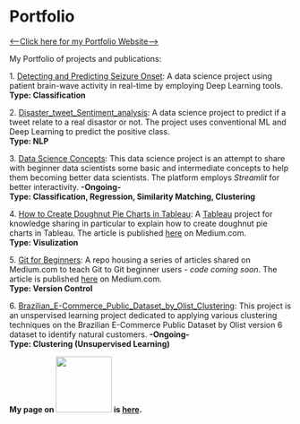 # Portfolio

[<--Click here for my Portfolio Website-->](https://osama-sidahmed.github.io/)

My Portfolio of projects and publications:

1\. [Detecting and Predicting Seizure Onset](https://github.com/osama-sidahmed/capstone):
A data science project using patient brain-wave activity in real-time by employing Deep Learning tools. \
**Type: Classification**

2\. [Disaster_tweet_Sentiment_analysis](https://github.com/osama-sidahmed/Disaster_tweet_Sentiment_analysis): A data science project to predict if a tweet relate to a real disastor or not. The project uses conventional ML and Deep Learning to predict the positive class.  \
**Type: NLP**

3\. [Data Science Concepts](https://github.com/osama-sidahmed/data_science_concepts): This data science project is an attempt to share with beginner data scientists some basic and intermediate concepts to help them becoming better data scientists. The platform employs *Streamlit* for better interactivity. **-Ongoing-** \
**Type: Classification, Regression, Similarity Matching, Clustering**

4\. [How to Create Doughnut Pie Charts in Tableau](https://github.com/osama-sidahmed/How-to-create-doughnut-pie-charts-in-Tableau): A [Tableau](https://www.tableau.com/) project for knowledge sharing in particular to explain how to create doughnut pie charts in Tableau. The article is published [here](https://osama-sidahmed.medium.com/how-to-create-doughnut-pie-charts-in-tableau-8c7c915d0d1a) on Medium.com. \
**Type: Visulization**

5\. [Git for Beginners](https://github.com/osama-sidahmed/Git-for-Beginners): A repo housing a series of articles shared on Medium.com to teach Git to Git beginner users - *code coming soon*. The article is published [here](https://osama-sidahmed.medium.com/git-for-beginners-part-1-b00f6ba786c9) on Medium.com. \
**Type: Version Control**

6\. [Brazilian_E-Commerce_Public_Dataset_by_Olist_Clustering](https://github.com/osama-sidahmed/Brazilian_E-Commerce_Public_Dataset_by_Olist_Clustering): This project is an unspervised learning project dedicated to applying various clustering techniques on the Brazilian E-Commerce Public Dataset by Olist version 6 dataset to identify natural customers. **-Ongoing-** \
**Type: Clustering (Unsupervised Learning)**

**My page on <img src="https://user-images.githubusercontent.com/26442702/137505056-9ef69ecd-c582-4ab3-be08-fa63b59f77fd.jpg" width="100" > is [here](https://osama-sidahmed.medium.com/).**
